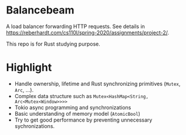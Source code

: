 # Balancebeam
A load balancer forwarding HTTP requests. 
See details in https://reberhardt.com/cs110l/spring-2020/assignments/project-2/.

This repo is for Rust studying purpose.

# Highlight
- Handle ownership, lifetime and Rust synchronizing primitives (`Mutex`, `Arc`, ...).
- Complex data structure such as `Mutex<HashMap<String, Arc<Mutex<Window>>>>`
- Tokio async programming and synchronizations
- Basic understanding of memory model (`AtomicBool`)
- Try to get good performance by preventing unnecessary sychronizations.
